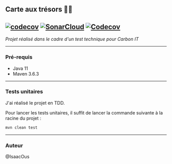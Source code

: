 ## Carte aux trésors 🏴‍☠️

[![codecov](https://codecov.io/gh/IsaacOus/carte-tresor-carbon-it/branch/main/graph/badge.svg?token=FALO81VHPO)](https://codecov.io/gh/IsaacOus/carte-tresor-carbon-it)
[![SonarCloud](https://github.com/IsaacOus/carte-tresor-carbon-it/actions/workflows/build.yml/badge.svg?branch=main)](https://github.com/IsaacOus/carte-tresor-carbon-it/actions/workflows/build.yml)
[![Codecov](https://github.com/IsaacOus/carte-tresor-carbon-it/actions/workflows/codecov.yml/badge.svg?branch=main)](https://github.com/IsaacOus/carte-tresor-carbon-it/actions/workflows/codecov.yml)
---
_Projet réalisé dans le cadre d'un test technique pour Carbon IT_

---
### Pré-requis

- Java 11
- Maven 3.6.3

---

### Tests unitaires

J'ai réalisé le projet en TDD. 

Pour lancer les tests unitaires, il suffit de lancer la commande suivante à la racine du projet :

```bash
mvn clean test
```
---

### Auteur
@IsaacOus



